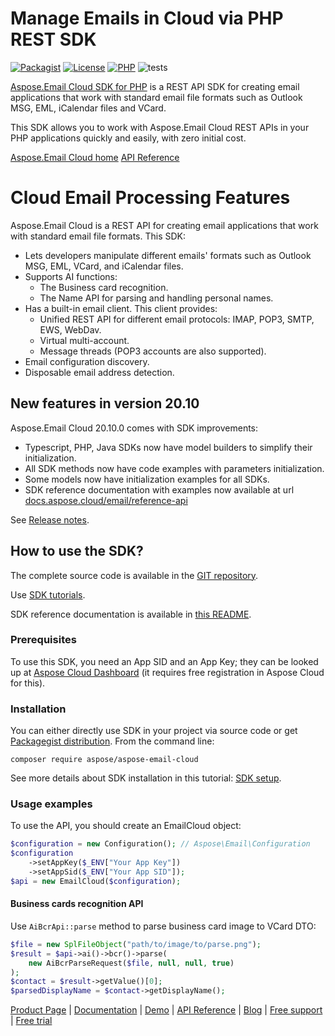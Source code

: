 # Manage Emails in Cloud via PHP REST SDK
[![Packagist](https://img.shields.io/packagist/v/aspose/aspose-email-cloud)](https://packagist.org/packages/aspose/aspose-email-cloud) [![License](https://img.shields.io/github/license/aspose-email-cloud/aspose-email-cloud-php)](https://packagist.org/packages/aspose/aspose-email-cloud) [![PHP](https://img.shields.io/packagist/php-v/aspose/aspose-email-cloud)](https://packagist.org/packages/aspose/aspose-email-cloud) ![tests](https://github.com/aspose-email-cloud/aspose-email-cloud-php/workflows/tests/badge.svg)


[Aspose.Email Cloud SDK for PHP](https://products.aspose.cloud/email/php) is a REST API SDK for creating email applications that work with standard email file formats such as Outlook MSG, EML, iCalendar files and VCard.

This SDK allows you to work with Aspose.Email Cloud REST APIs in your PHP applications quickly and easily, with zero initial cost.

[Aspose.Email Cloud home](https://products.aspose.cloud/email/family)
[API Reference](https://apireference.aspose.cloud/email/)

# Cloud Email Processing Features
Aspose.Email Cloud is a REST API for creating email applications that work with standard email file formats. This SDK:
- Lets developers manipulate different emails' formats such as Outlook MSG, EML, VCard, and iCalendar files.
- Supports AI functions:
    - The Business card recognition.
    - The Name API for parsing and handling personal names.
- Has a built-in email client. This client provides:
    - Unified REST API for different email protocols: IMAP, POP3, SMTP, EWS, WebDav.
    - Virtual multi-account.
    - Message threads (POP3 accounts are also supported).
- Email configuration discovery.
- Disposable email address detection.

## New features in version 20.10

Aspose.Email Cloud 20.10.0 comes with SDK improvements:

- Typescript, PHP, Java SDKs now have model builders to simplify their initialization.
- All SDK methods now have code examples with parameters initialization.
- Some models now have initialization examples for all SDKs.
- SDK reference documentation with examples now available at url [docs.aspose.cloud/email/reference-api](https://docs.aspose.cloud/email/reference-api/) 

See [Release notes](https://docs.aspose.cloud/email/aspose-email-cloud-20-10-release-notes/).

## How to use the SDK?
The complete source code is available in the [GIT repository](https://github.com/aspose-email-cloud/aspose-email-cloud-php/tree/master/src/Aspose/Email).

Use [SDK tutorials](https://docs.aspose.cloud/email/sdk-tutorials/).

SDK reference documentation is available in [this README](https://github.com/aspose-email-cloud/aspose-email-cloud-php/blob/master/doc/README.md).

### Prerequisites
To use this SDK, you need an App SID and an App Key; they can be looked up at [Aspose Cloud Dashboard](https://dashboard.aspose.cloud/#/apps) (it requires free registration in Aspose Cloud for this).

### Installation
You can either directly use SDK in your project via source code or get [Packagegist distribution](https://packagist.org/packages/aspose/aspose-email-cloud).
From the command line:

    composer require aspose/aspose-email-cloud

See more details about SDK installation in this tutorial: [SDK setup](https://docs.aspose.cloud/email/sdk-setup/).

### Usage examples
To use the API, you should create an EmailCloud object:
```php
$configuration = new Configuration(); // Aspose\Email\Configuration
$configuration
    ->setAppKey($_ENV["Your App Key"])
    ->setAppSid($_ENV["Your App SID"]);
$api = new EmailCloud($configuration);
```

#### Business cards recognition API

Use `AiBcrApi::parse` method to parse business card image to VCard DTO:

```php
$file = new SplFileObject("path/to/image/to/parse.png");
$result = $api->ai()->bcr()->parse(
    new AiBcrParseRequest($file, null, null, true)
);
$contact = $result->getValue()[0];
$parsedDisplayName = $contact->getDisplayName();
```

[Product Page](https://products.aspose.cloud/email/php) | [Documentation](https://docs.aspose.cloud/email/) | [Demo](https://products.aspose.app/email/family) | [API Reference](https://apireference.aspose.cloud/email/) | [Blog](https://blog.aspose.cloud/category/email/) | [Free support](https://forum.aspose.cloud/c/email) | [Free trial](https://dashboard.aspose.cloud/#/apps)